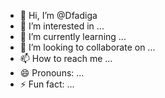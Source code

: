- 👋 Hi, I’m @Dfadiga
- 👀 I’m interested in ...
- 🌱 I’m currently learning ...
- 💞️ I’m looking to collaborate on ...
- 📫 How to reach me ...
- 😄 Pronouns: ...
- ⚡ Fun fact: ...

<!---
Dfadiga/Dfadiga is a ✨ special ✨ repository because its `README.md` (this file) appears on your GitHub profile.
You can click the Preview link to take a look at your changes.
--->
